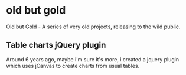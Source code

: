 # old but gold
Old but Gold - A series of very old projects, releasing to the wild public. 

## Table charts jQuery plugin

Around 6 years ago, maybe i'm sure it's more, i created a jquery plugin which uses jCanvas to create charts from usual tables. 
